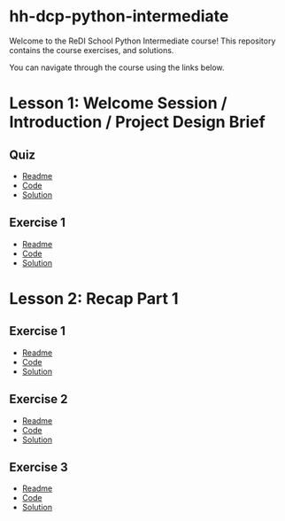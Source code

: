 # hh-dcp-python-intermediate

Welcome to the ReDI School Python Intermediate course! 
This repository contains the course exercises, and solutions.

You can navigate through the course using the links below.

# Lesson 1: Welcome Session / Introduction / Project Design Brief
## Quiz
* [Readme](lesson_1/quiz/README.md)
* [Code](lesson_1/quiz/main.py)
* [Solution](lesson_1/quiz/solution.py)

## Exercise 1
* [Readme](lesson_1/exercise_1/README.md)
* [Code](lesson_1/exercise_1/main.py)
* [Solution](lesson_1/exercise_1/solution.py)

# Lesson 2: Recap Part 1
## Exercise 1
* [Readme](lesson_2/exercise_1/README.md)
* [Code](lesson_2/exercise_1/main.py)
* [Solution](lesson_2/exercise_1/solution.py)

## Exercise 2
* [Readme](lesson_2/exercise_2/README.md)
* [Code](lesson_2/exercise_2/main.py)
* [Solution](lesson_2/exercise_2/solution.py)

## Exercise 3
* [Readme](lesson_2/exercise_3/README.md)
* [Code](lesson_2/exercise_3/main.py)
* [Solution](lesson_2/exercise_3/solution.py)


